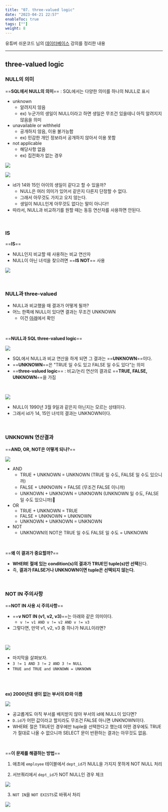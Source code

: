 ```yaml
---
title: "07. three-valued logic"
date: "2023-04-21 22:57"
enableToc: true
tags: [""]
weight: 8
---
```


유튜버 쉬운코드 님의 <a href='https://www.youtube.com/@ez./playlists' target='_blank'>데이터베이스</a> 강의를 정리한 내용

<hr>

## three-valued logic

### NULL의 의미

==**SQL에서 NULL의 의미**== : SQL에서는 다양한 의미를 하나의 NULL로 표시

- unknown
	- 알려지지 않음
	- ex) 누군가의 생일이 NULL이라고 하면 생일은 무조건 있을테니 아직 알려지지 않음을 의미
- unavailable or withheld
	- 공개하지 않음, 이용 불가능함
	- ex) 민감한 개인 정보라서 공개하지 않아서 이용 못함
- not applicable
	- 해당사항 없음
	- ex) 집전화가 없는 경우

![](brain/image/lecture07-1.png)

![](brain/image/lecture07-2.png)

- id가 14와 15인 아이의 생일이 같다고 할 수 있을까?
	- NULL은 여러 의미가 있어서 같은지 다른지 단정할 수 없다.
	- 그래서 아무것도 가지고 오지 않는다.
	- 생일이 NULL인게 아무것도 없다는 말이 아니다!!
- 따라서, NULL과 비교하기를 원할 때는 동등 연산자를 사용하면 안된다.

<br>

### IS

==**IS**==
- NULL인지 비교할 때 사용하는 비교 연산자
- NULL이 아닌 녀석을 찾으려면 ==**IS NOT**== 사용

![](brain/image/lecture07-3.png)

<br>

### NULL과 three-valued

- NULL과 비교했을 때 결과가 어떻게 될까?
- 어느 한쪽에 NULL이 있다면 결과는 무조건 UNKNOWN
	- 이건 <a href=/brain/Lecture/easycode/db/lecture07/#unknown-연산결과>아래</a>에서 확인

<br>

==**NULL과 SQL three-valued logic**==

![](brain/image/lecture07-5.png)

- SQL에서 NULL과 비교 연산을 하게 되면 그 결과는 ==**UNKNOWN**==이다.
- ==**UNKNOWN**==은 "TRUE 일 수도 있고 FALSE 일 수도 있다"는 의미
- ==**three-valued logic**== : 비교/논리 연산의 결과로 ==**TRUE, FALSE, UNKNOWN**==을 가짐

<br>

![](brain/image/lecture07-4.png)

- NULL이 1990년 3월 9일과 같은지 아닌지는 모르는 상태이다.
- 그래서 id가 14, 15인 녀석의 결과는 UNKNOWN이다.

<br>

### UNKNOWN 연산결과

==**AND, OR, NOT은 어떻게 되나?**==

![](brain/image/lecture07-6.png)

- AND
	- TRUE + UNKNOWN = UNKNOWN (TRUE 일 수도, FALSE 일 수도 있으니까)
	- FALSE + UNKNOWN = FALSE (무조건 FALSE 이니까)
	- UNKNOWN + UNKNOWN = UNKNOWN (UNKNOWN 일 수도, FALSE 일 수도 있으니까)
- OR
	- TRUE + UNKNOWN = TRUE
	- FALSE + UNKNOWN = UNKNOWN
	- UNKNOWN + UNKNOWN = UNKNOWN
- NOT
	- UNKNOWN의 NOT은 TRUE 일 수도 FALSE 일 수도 = UNKNOWN

<br>

==**왜 이 결과가 중요할까?**==
- **WHERE 절에 있는 condition(s)의 결과가 TRUE인 tuple(s)만 선택**된다.
- 즉, **결과가 FALSE거나 UNKNOWN이면 tuple은 선택되지 않는다.**

<br>

### NOT IN 주의사항

==**NOT IN 사용 시 주의사항**==
- ==**v NOT IN (v1, v2, v3)**==는 아래와 같은 의미이다.
	- `v != v1 AND v != v2 AND v != v3`
- 그렇다면, 만약 v1, v2, v3 중 하나가 NULL이라면?

<br>

![](brain/image/lecture07-7.png)
- 마지막을 살펴보자.
- `3 != 1 AND 3 != 2 AND 3 != NULL`
- `TRUE and TRUE and UNKNOWN = UNKNOWN`

<br><br>

**ex) 2000년대 생이 없는 부서의 ID와 이름**

![](brain/image/lecture07-9.png)

- 공교롭게도 아직 부서를 배치받지 않아 부서의 id에 NULL이 있다면?
- `D.id`가 어떤 값이라고 할지라도 무조건 FALSE 아니면 UNKNOWN이다.
- WHERE 절은 TRUE인 경우에만 tuple을 선택한다고 했는데 어떤 경우에도 TRUE가 절대로 나올 수 없으니까 SELECT 문이 반환하는 결과는 아무것도 없음.

<br>

==**이 문제를 해결하는 방법**==

1. 애초에 `employee` 테이블에서 `dept_id`가 NULL을 가지지 못하게 NOT NULL 처리

2. 서브쿼리에서 `dept_id`가 NOT NULL인 경우 체크

![](brain/image/lecture07-10.png)

3. `NOT IN`을 `NOT EXISTS`로 바꿔서 처리

![](brain/image/lecture07-11.png)

